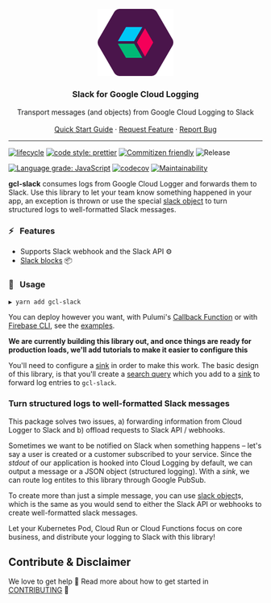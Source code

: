 <p align="center">
    <img src="./.github/logo.svg" alt="Logo" width="150px">
</p>

<p align="center">
    <h3 align="center">Slack for Google Cloud Logging</h3>
</p>

<p align="center">
    Transport messages (and objects) from Google Cloud Logging to Slack
    <br />
    <br />
    <a href="#space_invader--usage">Quick Start Guide</a>
    ·
    <a href="https://github.com/bjerkio/gcl-slack/issues">Request Feature</a>
    ·
    <a href="https://github.com/bjerkio/gcl-slack/issues">Report Bug</a>
  </p>
</p>

---

[![lifecycle](https://img.shields.io/badge/lifecycle-experimental-orange.svg)](https://www.tidyverse.org/lifecycle/#experimental)
[![code style: prettier](https://img.shields.io/badge/code_style-prettier-ff69b4.svg?style=flat-square)](https://github.com/prettier/prettier)
[![Commitizen friendly](https://img.shields.io/badge/commitizen-friendly-brightgreen.svg?style=flat-square)](http://commitizen.github.io/cz-cli/)
![Release](https://github.com/bjerkio/gcl-slack/workflows/Release/badge.svg)

[![Language grade: JavaScript](https://img.shields.io/lgtm/grade/javascript/g/bjerkio/gcl-slack.svg?logo=lgtm&logoWidth=18)](https://lgtm.com/projects/g/bjerkio/gcl-slack/context:javascript)
[![codecov](https://codecov.io/gh/bjerkio/gcl-slack/branch/main/graph/badge.svg)](https://codecov.io/gh/bjerkio/gcl-slack)
[![Maintainability](https://api.codeclimate.com/v1/badges/abaf7c9907eccc452518/maintainability)](https://codeclimate.com/github/bjerkio/gcl-slack/maintainability)

**gcl-slack** consumes logs from Google Cloud Logger and forwards them to Slack.
Use this library to let your team know something happened in your app, an
exception is thrown or use the special [slack object] to turn structured logs to
well-formatted Slack messages.

[slack object]: #
[slack blocks]: https://api.slack.com/block-kit

### :zap: &nbsp; Features

- Supports Slack webhook and the Slack API ⚙️
- [Slack blocks] 📦

### :space_invader: &nbsp; Usage

```shell
▶ yarn add gcl-slack
```

You can deploy however you want, with Pulumi's [Callback
Function][pulumi-callback] or with [Firebase CLI][firebase], see the [examples].

**We are currently building this library out, and once things are ready for
production loads, we'll add tutorials to make it easier to configure this**

You'll need to configure a [sink] in order to make this work. The basic design
of this library, is that you'll create a [search query] which you add to a [sink] to
forward log entries to `gcl-slack`.

[sink]: https://cloud.google.com/logging/docs/export/configure_export_v2
[search query]: https://cloud.google.com/logging/docs/view/advanced-queries
[examples]: ./examples

### Turn structured logs to well-formatted Slack messages

This package solves two issues, a) forwarding information from Cloud Logger to
Slack and b) offload requests to Slack API / webhooks.

Sometimes we want to be notified on Slack when something happens – let's say a
user is created or a customer subscribed to your service. Since the _stdout_
of our application is hooked into Cloud Logging by default, we can output a
message or a JSON object (structured logging). With a _sink_, we can route
log entites to this library through Google PubSub.

To create more than just a simple message, you can use [slack object]s, which is
the same as you would send to either the Slack API or webhooks to create
well-formatted slack messages.

Let your Kubernetes Pod, Cloud Run or Cloud Functions focus on core business,
and distribute your logging to Slack with this library!

[pulumi-callback]:
  https://www.pulumi.com/blog/simple-serverless-programming-with-google-cloud-functions-and-pulumi/
[firebase]: https://firebase.google.com/docs/functions/get-started

## Contribute & Disclaimer

We love to get help 🙏 Read more about how to get started in
[CONTRIBUTING](CONTRIBUTING.md) 🌳
